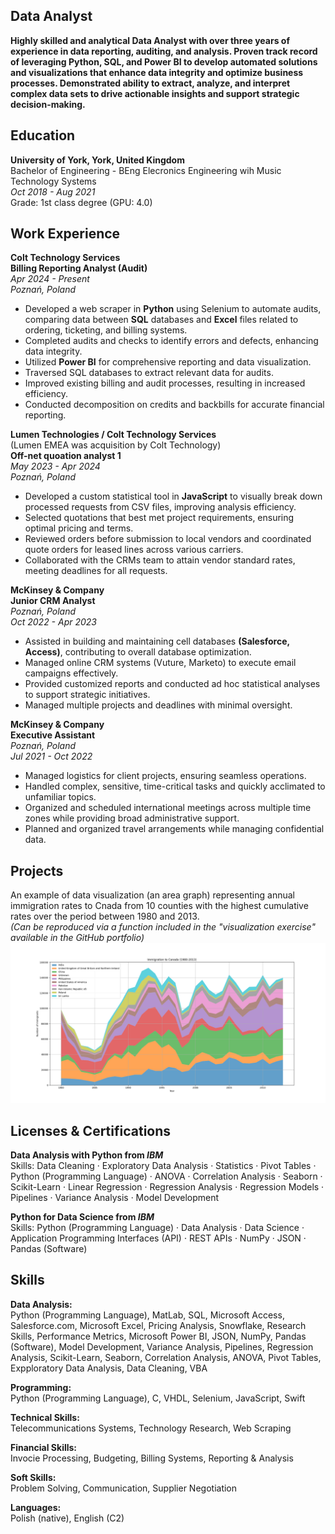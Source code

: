 ## Data Analyst
**Highly skilled and analytical Data Analyst with over three years of experience in data reporting, auditing, and analysis. Proven track record of leveraging Python, SQL, and Power BI to develop automated solutions and visualizations that enhance data integrity and optimize business processes. Demonstrated ability to extract, analyze, and interpret complex data sets to drive actionable insights and support strategic decision-making.**
  
  
## Education 
**University of York, York, United Kingdom**  
Bachelor of Engineering - BEng Elecronics Engineering wih Music Technology Systems  
_Oct 2018 - Aug 2021_  
Grade: 1st class degree (GPU: 4.0)  
  
  
## Work Experience
**Colt Technology Services**  
**Billing Reporting Analyst (Audit)**  
_Apr 2024 - Present_  
_Poznań, Poland_  
- Developed a web scraper in **Python**  using Selenium to automate audits, comparing data between **SQL** databases and **Excel** files related to ordering, ticketing, and billing systems.
- Completed audits and checks to identify errors and defects, enhancing data integrity.
- Utilized **Power BI** for comprehensive reporting and data visualization.
- Traversed SQL databases to extract relevant data for audits.</br>
- Improved existing billing and audit processes, resulting in increased efficiency.
- Conducted decomposition on credits and backbills for accurate financial reporting.
  
**Lumen Technologies / Colt Technology Services**  
(Lumen EMEA was acquisition by Colt Technology)  
**Off-net quoation analyst 1**  
_May 2023 - Apr 2024_  
_Poznań, Poland_  
- Developed a custom statistical tool in **JavaScript** to visually break down processed requests from CSV files, improving analysis efficiency.
- Selected quotations that best met project requirements, ensuring optimal pricing and terms.
- Reviewed orders before submission to local vendors and coordinated quote orders for leased lines across various carriers.
- Collaborated with the CRMs team to attain vendor standard rates, meeting deadlines for all requests.
  
**McKinsey & Company**  
**Junior CRM Analyst**  
_Poznań, Poland_  
_Oct 2022 - Apr 2023_  
- Assisted in building and maintaining cell databases **(Salesforce, Access)**, contributing to overall database optimization.
- Managed online CRM systems (Vuture, Marketo) to execute email campaigns effectively.
- Provided customized reports and conducted ad hoc statistical analyses to support strategic initiatives.
- Managed multiple projects and deadlines with minimal oversight.
  
**McKinsey & Company**  
**Executive Assistant**  
_Poznań, Poland_  
_Jul 2021 - Oct 2022_  
- Managed logistics for client projects, ensuring seamless operations.
- Handled complex, sensitive, time-critical tasks and quickly acclimated to unfamiliar topics.
- Organized and scheduled international meetings across multiple time zones while providing broad administrative support.
- Planned and organized travel arrangements while managing confidential data.

## Projects
An example of data visualization (an area graph) representing annual immigration rates to Cnada from 10 counties with the highest cumulative rates over the period between 1980 and 2013.  
_(Can be reproduced via a function included in the "visualization exercise" available in the GitHub portfolio)_  
![Immigration Visualization](assets/ImmigrationVisualization.png)
  
## Licenses & Certifications
**Data Analysis with Python from _IBM_**  
Skills: Data Cleaning · Exploratory Data Analysis · Statistics · Pivot Tables · Python (Programming Language) · ANOVA · Correlation Analysis · Seaborn · Scikit-Learn · Linear Regression · Regression Analysis · Regression Models · Pipelines · Variance Analysis · Model Development  
  
**Python for Data Science from _IBM_**  
Skills: Python (Programming Language) · Data Analysis · Data Science · Application Programming Interfaces (API) · REST APIs · NumPy · JSON · Pandas (Software)  
  
  
## Skills
**Data Analysis:**  
Python (Programming Language), MatLab, SQL, Microsoft Access, Salesforce.com, Microsoft Excel, Pricing Analysis, Snowflake, Research Skills, Performance Metrics, Microsoft Power BI, JSON, NumPy, Pandas (Software), Model Development, Variance Analysis, Pipelines, Regression Analysis, Scikit-Learn, Seaborn, Correlation Analysis, ANOVA, Pivot Tables, Expploratory Data Analysis, Data Cleaning, VBA  
  
**Programming:**  
Python (Programming Language), C, VHDL, Selenium, JavaScript, Swift 
  
**Technical Skills:**  
Telecommunications Systems, Technology Research, Web Scraping  
  
**Financial Skills:**  
Invocie Processing, Budgeting, Billing Systems, Reporting & Analysis  
  
**Soft Skills:**  
Problem Solving, Communication, Supplier Negotiation  
  
**Languages:**  
Polish (native), English (C2)  
